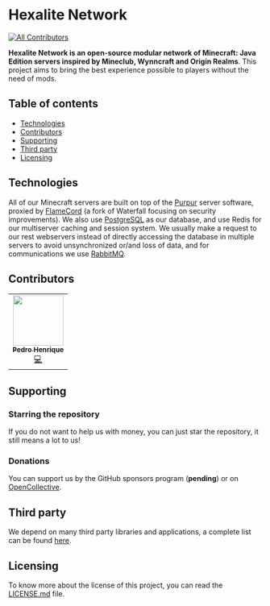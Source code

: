 # Hexalite Network
<!-- ALL-CONTRIBUTORS-BADGE:START - Do not remove or modify this section -->
[![All Contributors](https://img.shields.io/badge/all_contributors-1-orange.svg?style=flat-square)](#contributors-)
<!-- ALL-CONTRIBUTORS-BADGE:END -->

**Hexalite Network is an open-source modular network of Minecraft: Java Edition servers inspired by Mineclub, Wynncraft and Origin Realms**. This project aims to bring the best
experience possible to players without the need of mods.

## Table of contents

* [Technologies](#technologies)
* [Contributors](#contributors)
* [Supporting](#supporting)
* [Third party](#third-party)
* [Licensing](#licensing)

## Technologies

All of our Minecraft servers are built on top of the [Purpur][purpur] server software, proxied by [FlameCord][flamecord] (a fork of Waterfall focusing on security improvements). We
also use [PostgreSQL][postgresql] as our database, and use Redis for our multiserver caching and session system. We usually make a request to our rest webservers instead of
directly accessing the database in multiple servers to avoid unsynchronized or/and loss of data, and for communications we use [RabbitMQ][rabbitmq].

## Contributors

<!-- ALL-CONTRIBUTORS-LIST:START - Do not remove or modify this section -->
<!-- prettier-ignore-start -->
<!-- markdownlint-disable -->
<table>
  <tr>
    <td align="center"><a href="http://www.exst.fun"><img src="https://avatars.githubusercontent.com/u/45243386?v=4?s=100" width="100px;" alt=""/><br /><sub><b>Pedro Henrique</b></sub></a><br /><a href="https://github.com/HexaliteNetwork/java-edition/commits?author=eexsty" title="Code">💻</a></td>
  </tr>
</table>

<!-- markdownlint-restore -->
<!-- prettier-ignore-end -->

<!-- ALL-CONTRIBUTORS-LIST:END -->

## Supporting

### Starring the repository

If you do not want to help us with money, you can just star the repository, it still means a lot to us!

### Donations

You can support us by the GitHub sponsors program (**pending**) or on [OpenCollective][opencollective].

## Third party

We depend on many third party libraries and applications, a complete list can be found [here][third-party].

## Licensing

To know more about the license of this project, you can read the [LICENSE.md][license] file.


[opencollective]: https://opencollective.com/hexalite

[third-party]: https://github.com/HexaliteNetwork/java-edition-network/blob/main/third-party/NOTICE.md

[license]: https://github.com/HexaliteNetwork/java-edition-network/blob/main/LICENSE.md

[purpur]: https://purpurmc.org

[flamecord]: https://github.com/2lstudios-mc/FlameCord

[rabbitmq]: https://www.rabbitmq.com

[postgresql]: https://www.postgresql.org